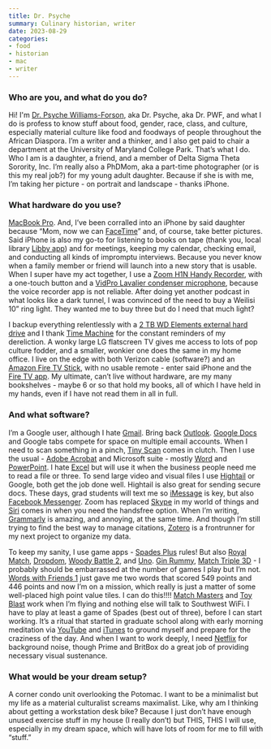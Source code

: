 ```yaml
---
title: Dr. Psyche
summary: Culinary historian, writer
date: 2023-08-29
categories:
- food
- historian
- mac
- writer
---
```


### Who are you, and what do you do?

Hi! I'm [Dr. Psyche Williams-Forson](https://psychewilliamsforson.com/ "Dr. Psyche's website."), aka Dr. Psyche, aka Dr. PWF, and what I do is profess to know stuff about food, gender, race, class, and culture, especially material culture like food and foodways of people throughout the African Diaspora. I’m a writer and a thinker, and I also get paid to chair a department at the University of Maryland College Park. That’s what I do. Who I am is a daughter, a friend, and a member of Delta Sigma Theta Sorority, Inc. I’m really also a PhDMom, aka a part-time photographer (or is this my real job?) for my young adult daughter. Because if she is with me, I’m taking her picture - on portrait and landscape - thanks iPhone.

### What hardware do you use?

[MacBook Pro][macbook-pro]. And, I’ve been corralled into an iPhone by said daughter because “Mom, now we can [FaceTime][]” and, of course, take better pictures. Said iPhone is also my go-to for listening to books on tape (thank you, local library [Libby app][libby-ios]) and for meetings, keeping my calendar, checking email, and conducting all kinds of impromptu interviews. Because you never know when a family member or friend will launch into a new story that is usable. When I super have my act together, I use a [Zoom H1N Handy Recorder][h1n], with a one-touch button and a [VidPro Lavalier condenser microphone][xm-l], because the voice recorder app is not reliable. After doing yet another podcast in what looks like a dark tunnel, I was convinced of the need to buy a Weilisi 10” ring light. They wanted me to buy three but do I need that much light?

I backup everything relentlessly with a [2 TB WD Elements external hard drive][wd-elements-desktop] and I thank [Time Machine][time-machine] for the constant reminders of my dereliction. A wonky large LG flatscreen TV gives me access to lots of pop culture fodder, and a smaller, wonkier one does the same in my home office. I live on the edge with both Verizon cable (software?) and an [Amazon Fire TV Stick][fire-tv-stick], with no usable remote - enter said iPhone and the [Fire TV app][fire-tv-ios]. My ultimate, can’t live without hardware, are my many bookshelves - maybe 6 or so that hold my books, all of which I have held in my hands, even if I have not read them in all in full.

### And what software?

I’m a Google user, although I hate [Gmail][]. Bring back [Outlook][]. [Google Docs][google-docs] and Google tabs compete for space on multiple email accounts. When I need to scan something in a pinch, [Tiny Scan][tiny-scan-ios] comes in clutch. Then I use the usual - [Adobe Acrobat][acrobat] and Microsoft suite - mostly [Word][] and [PowerPoint][]. I hate [Excel][] but will use it when the business people need me to read a file or three. To send large video and visual files I use [Hightail][] or Google, both get the job done well. Hightail is also great for sending secure docs. These days, grad students will text me so [iMessage][] is key, but also [Facebook Messenger][facebook-messenger]. Zoom has replaced [Skype][] in my world of things and [Siri][] comes in when you need the handsfree option. When I’m writing, [Grammarly][] is amazing, and annoying, at the same time. And though I’m still trying to find the best way to manage citations, [Zotero][] is a frontrunner for my next project to organize my data.

To keep my sanity, I use game apps - [Spades Plus][spades-plus-ios] rules! But also [Royal Match][royal-match-ios], [Dropdom][dropdom-ios], [Woody Battle 2][woody-battle-2-ios], and [Uno][uno-ios]. [Gin Rummy][gin-rummy-ios], [Match Triple 3D][match-triple-3d-ios] - I probably should be embarrassed at the number of games I play but I’m not. [Words with Friends 1][words-with-friends-ios] just gave me two words that scored 549 points and 446 points and now I’m on a mission, which really is just a matter of some well-placed high point value tiles. I can do this!!!! [Match Masters][match-masters-ios] and [Toy Blast][toy-blast-ios] work when I’m flying and nothing else will talk to Southwest WiFi. I have to play at least a game of Spades (best out of three), before I can start working. It’s a ritual that started in graduate school along with early morning meditation via [YouTube][] and [iTunes][] to ground myself and prepare for the craziness of the day. And when I want to work deeply, I need [Netflix][] for background noise, though Prime and BritBox do a great job of providing necessary visual sustenance.

### What would be your dream setup?

A corner condo unit overlooking the Potomac. I want to be a minimalist but my life as a material culturalist screams maximalist. Like, why am I thinking about getting a workstation desk bike? Because I just don’t have enough unused exercise stuff in my house (I really don’t) but THIS, THIS I will use, especially in my dream space, which will have lots of room for me to fill with “stuff.”

[acrobat]: https://www.adobe.com/acrobat.html "Software for creating and editing PDF documents."
[dropdom-ios]: https://apps.apple.com/us/app/dropdom-jigsaw-puzzle/id1450580739 "A jigsaw puzzle game."
[excel]: https://www.microsoft.com/en-us/microsoft-365/excel "A spreadsheet application."
[facebook-messenger]: https://en.wikipedia.org/wiki/Facebook_Messenger "An instant messaging service."
[facetime]: https://en.wikipedia.org/wiki/FaceTime "Mac and iOS software for easy video chatting."
[fire-tv-ios]: https://apps.apple.com/us/app/amazon-fire-tv/id947984433 "An app for controlling a Fire TV device."
[fire-tv-stick]: https://en.m.wikipedia.org/wiki/Amazon_Fire_TV#Fire_TV_Stick "A device for streaming media to a TV."
[gin-rummy-ios]: https://apps.apple.com/us/app/gin-rummy/id338402947 "A card game."
[gmail]: https://en.wikipedia.org/wiki/Gmail "Web-based email."
[google-docs]: https://en.wikipedia.org/wiki/Google_Docs "A web-based office suite."
[grammarly]: http://web.archive.org/web/20221227052606/https://www.grammarly.com/ "A writing and grammar service."
[h1n]: https://zoomcorp.com/en/us/handheld-recorders/handheld-recorders/h1n-handy-recorder/ "A portable audio recorder."
[hightail]: https://www.hightail.com/ "A service for securely sending files."
[imessage]: https://en.wikipedia.org/wiki/IMessage "A messaging platform."
[itunes]: https://www.apple.com/itunes/ "A jukebox application and online store."
[libby-ios]: https://apps.apple.com/us/app/libby-by-overdrive/id1076402606 "An app for borrowing ebooks from libraries."
[macbook-pro]: https://www.apple.com/macbook-pro/ "A laptop."
[match-masters-ios]: https://apps.apple.com/us/app/match-masters-pvp-match-3/id1138264921 "A PvP match-3 game."
[match-triple-3d-ios]: https://apps.apple.com/us/app/match-triple-3d-matching-tile/id1530876832 "A matching puzzle game."
[netflix]: http://web.archive.org/web/20221226033709/https://www.netflix.com/ "A movie rental and streaming service."
[outlook]: https://www.microsoft.com/en-us/microsoft-365/outlook/outlook-for-business "An email, calendar and contact software suite."
[powerpoint]: https://www.microsoft.com/en-us/microsoft-365/powerpoint "Presentation software."
[royal-match-ios]: https://apps.apple.com/us/app/royal-match/id1482155847 "A match-3 game."
[siri]: https://en.wikipedia.org/wiki/Siri "An intelligent personal assistant service."
[skype]: https://www.skype.com/en/ "Voice and video chat software."
[spades-plus-ios]: https://apps.apple.com/us/app/spades-plus-card-game/id834185106 "A card game."
[time-machine]: https://en.wikipedia.org/wiki/Time_Machine_(Mac_OS) "Backup software for the masses, included with Mac OS X 10.5."
[tiny-scan-ios]: https://apps.apple.com/us/app/tiny-scanner-pdf-scanner-app/id1635527089 "A document scanner app."
[toy-blast-ios]: https://apps.apple.com/us/app/toy-blast/id890378044 "A puzzle game."
[uno-ios]: https://apps.apple.com/us/app/uno/id1344700142 "A multiplayer card game."
[wd-elements-desktop]: https://www.westerndigital.com/products/external-drives/wd-elements-desktop-usb-3-0-hdd "An external hard drive."
[woody-battle-2-ios]: https://apps.apple.com/us/app/woody-battle-2-multiplayer-pvp/id1534846131 "A PvP block battle game."
[word]: https://www.microsoft.com/en-us/microsoft-365/word "A document editor."
[words-with-friends-ios]: https://apps.apple.com/us/app/words-with-friends/id322852954 "A word game for the iPhone."
[xm-l]: https://shop.vidprousa.com/collections/microphones/products/new-vidpro-xm-l-professional-lavalier-condenser-microphone "A lavalier micrphone."
[youtube]: https://www.youtube.com/ "A web site for watching 80's TV commercials and bad mashups."
[zotero]: https://www.zotero.org/ "A research tool."
